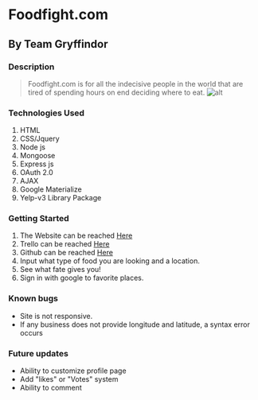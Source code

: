 # Foodfight.com
## By Team Gryffindor

### Description
> Foodfight.com is for all the indecisive people in the world that are tired of spending hours on end deciding where to eat.
![alt](http://i.imgur.com/FblITY8.png)

### Technologies Used
1. HTML
2. CSS/Jquery
3. Node js
4. Mongoose
5. Express js
6. OAuth 2.0
7. AJAX
8. Google Materialize
9. Yelp-v3 Library Package

### Getting Started
1. The Website can be reached  [Here](https://food-fight-app.herokuapp.com/)
2. Trello can be reached [Here](https://trello.com/b/XOelc49O/project-3/)
3. Github can be reached [Here](https://github.com/ibrianfrancisco/dont-panic-project)
4. Input what type of food you are looking and a location.
5. See what fate gives you!
6. Sign in with google to favorite places.

### Known bugs
* Site is not responsive.
* If any business does not provide longitude and latitude, a syntax error occurs

### Future updates
* Ability to customize profile page
* Add "likes" or "Votes" system
* Ability to comment
